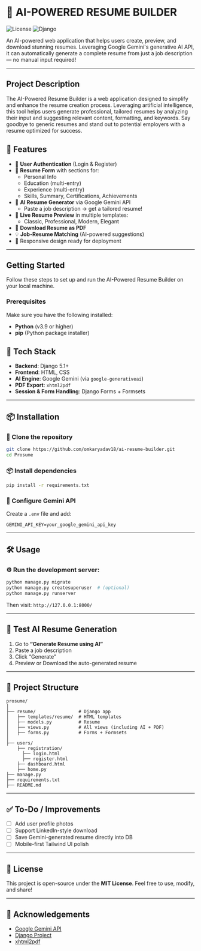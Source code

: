 # 🧠 AI-POWERED RESUME BUILDER

![License](https://img.shields.io/badge/license-MIT-green) ![Django](https://img.shields.io/badge/Django-5.x-blue)

An AI-powered web application that helps users create, preview, and download stunning resumes. Leveraging Google Gemini's generative AI API, it can automatically generate a complete resume from just a job description — no manual input required!

---

## **Project Description**

The AI-Powered Resume Builder is a web application designed to simplify and enhance the resume creation process. Leveraging artificial intelligence, this tool helps users generate professional, tailored resumes by analyzing their input and suggesting relevant content, formatting, and keywords. Say goodbye to generic resumes and stand out to potential employers with a resume optimized for success.

## 🚀 Features

- 🔐 **User Authentication** (Login & Register)
- 📝 **Resume Form** with sections for:
  - Personal Info
  - Education (multi-entry)
  - Experience (multi-entry)
  - Skills, Summary, Certifications, Achievements
- 🤖 **AI Resume Generator** via Google Gemini API
  - Paste a job description → get a tailored resume!
- 👀 **Live Resume Preview** in multiple templates:
  - Classic, Professional, Modern, Elegant
- 📄 **Download Resume as PDF**
- 💡 **Job-Resume Matching** (AI-powered suggestions)
- 📱 Responsive design ready for deployment

---

## **Getting Started**

Follow these steps to set up and run the AI-Powered Resume Builder on your local machine.

### **Prerequisites**

Make sure you have the following installed:

* **Python** (v3.9 or higher)
* **pip** (Python package installer)

## 🔧 Tech Stack

- **Backend**: Django 5.1+
- **Frontend**: HTML, CSS
- **AI Engine**: Google Gemini (via `google-generativeai`)
- **PDF Export**: `xhtml2pdf`
- **Session & Form Handling**: Django Forms + Formsets

---

## 📦 Installation

### 🔁 Clone the repository
```bash
git clone https://github.com/omkaryadav18/ai-resume-builder.git
cd Prosume
```

### 📦 Install dependencies
```bash
pip install -r requirements.txt
```

### 🔑 Configure Gemini API
Create a `.env` file and add:
```env
GEMINI_API_KEY=your_google_gemini_api_key
```

---

## 🛠️ Usage

### ⚙️ Run the development server:
```bash
python manage.py migrate
python manage.py createsuperuser  # (optional)
python manage.py runserver
```

Then visit: `http://127.0.0.1:8000/`

---

## 🧪 Test AI Resume Generation

1. Go to **“Generate Resume using AI”**
2. Paste a job description
3. Click “Generate”
4. Preview or Download the auto-generated resume

---

## 📁 Project Structure

```
prosume/
│
├── resume/                # Django app
│   ├── templates/resume/  # HTML templates
│   ├── models.py          # Resume
│   ├── views.py           # All views (including AI + PDF)
│   ├── forms.py           # Forms + Formsets
│
├── users/
    ├── registration/
      ├── login.html
      ├── register.html
    ├── dashboard.html 
    ├── home.py         
├── manage.py
├── requirements.txt
├── README.md
```

---

## ✅ To-Do / Improvements

- [ ] Add user profile photos
- [ ] Support LinkedIn-style download
- [ ] Save Gemini-generated resume directly into DB
- [ ] Mobile-first Tailwind UI polish

---

## 📝 License

This project is open-source under the **MIT License**. Feel free to use, modify, and share!

---

## 🙌 Acknowledgements

- [Google Gemini API](https://ai.google.dev/)
- [Django Project](https://www.djangoproject.com/)
- [xhtml2pdf](https://github.com/xhtml2pdf/xhtml2pdf)
